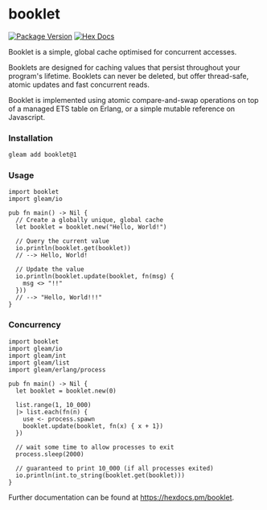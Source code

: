 # booklet

[![Package Version](https://img.shields.io/hexpm/v/booklet)](https://hex.pm/packages/booklet)
[![Hex Docs](https://img.shields.io/badge/hex-docs-ffaff3)](https://hexdocs.pm/booklet/)

Booklet is a simple, global cache optimised for concurrent accesses.

Booklets are designed for caching values that persist throughout your program's
lifetime. Booklets can never be deleted, but offer thread-safe, atomic updates
and fast concurrent reads.

Booklet is implemented using atomic compare-and-swap operations on top of a
managed ETS table on Erlang, or a simple mutable reference on Javascript.

### Installation

```sh
gleam add booklet@1
```

### Usage

```gleam
import booklet
import gleam/io

pub fn main() -> Nil {
  // Create a globally unique, global cache
  let booklet = booklet.new("Hello, World!")

  // Query the current value
  io.println(booklet.get(booklet))
  // --> Hello, World!

  // Update the value
  io.println(booklet.update(booklet, fn(msg) {
    msg <> "!!"
  }))
  // --> "Hello, World!!!"
}
```

### Concurrency

```gleam
import booklet
import gleam/io
import gleam/int
import gleam/list
import gleam/erlang/process

pub fn main() -> Nil {
  let booklet = booklet.new(0)

  list.range(1, 10_000)
  |> list.each(fn(n) {
    use <- process.spawn
    booklet.update(booklet, fn(x) { x + 1})
  })

  // wait some time to allow processes to exit
  process.sleep(2000)

  // guaranteed to print 10_000 (if all processes exited)
  io.println(int.to_string(booklet.get(booklet)))
}
```

Further documentation can be found at <https://hexdocs.pm/booklet>.

